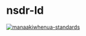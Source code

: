 # nsdr-ld

[![manaakiwhenua-standards](https://github.com/manaakiwhenua/nsdr-ld/workflows/manaakiwhenua-standards/badge.svg)](https://github.com/manaakiwhenua/manaakiwhenua-standards)